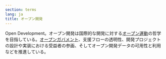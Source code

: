 ```yaml
---
section: terms
lang: ja
title: オープン開発
---
```


Open Development。オープン開発は国際的な開発に対する[オープン運動](../open-movement/)の哲学を目指している。[オープンガバメント](../open-government/)、支援フローの透明性、開発プロジェクトの設計や実装における受益者の参画、そしてオープン開発データの可用性と利用などを推進している。
